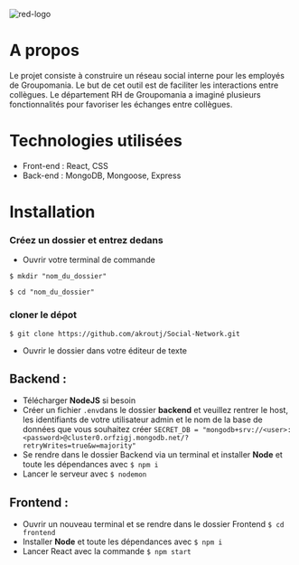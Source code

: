 ![red-logo](https://user-images.githubusercontent.com/91476829/184596545-b4680565-71c5-4d68-b754-70b40a8ee8fb.png)



# A propos

Le projet consiste à construire un réseau social interne pour les employés de Groupomania. Le but de cet outil est de faciliter les interactions entre collègues. Le département RH de Groupomania a imaginé plusieurs fonctionnalités pour favoriser les échanges entre collègues.

# Technologies utilisées

* Front-end : React, CSS
* Back-end : MongoDB, Mongoose, Express

# Installation

### Créez un dossier et entrez dedans

* Ouvrir votre terminal de commande

`$ mkdir "nom_du_dossier"`

`$ cd "nom_du_dossier"`

### cloner le dépot

`$ git clone https://github.com/akroutj/Social-Network.git`

* Ouvrir le dossier dans votre éditeur de texte

## Backend :

* Télécharger __NodeJS__ si besoin
* Créer un fichier `.env`dans le dossier __backend__ et veuillez rentrer le host, les identifiants de votre utilisateur admin et le nom de la base de données que vous souhaitez créer `SECRET_DB = "mongodb+srv://<user>:<password>@cluster0.orfzigj.mongodb.net/?retryWrites=true&w=majority"`
* Se rendre dans le dossier Backend via un terminal et installer __Node__ et toute les dépendances avec `$ npm i`
* Lancer le serveur avec `$ nodemon`

## Frontend :

* Ouvrir un nouveau terminal et se rendre dans le dossier Frontend `$ cd frontend`
* Installer __Node__ et toute les dépendances avec `$ npm i`
* Lancer React avec la commande `$ npm start`
